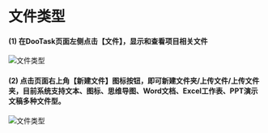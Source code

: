 # 文件类型

#### (1) 在DooTask页面左侧点击【文件】，显示和查看项目相关文件

![文件类型](/img/light/help_pic_file1.png)

#### (2) 点击页面右上角【新建文件】图标按钮，即可新建文件夹/上传文件/上传文件夹，目前系统支持文本、图标、思维导图、Word文档、Excel工作表、PPT演示文稿多种文件型。

![文件类型](/img/light/help_pic_file2.png)


